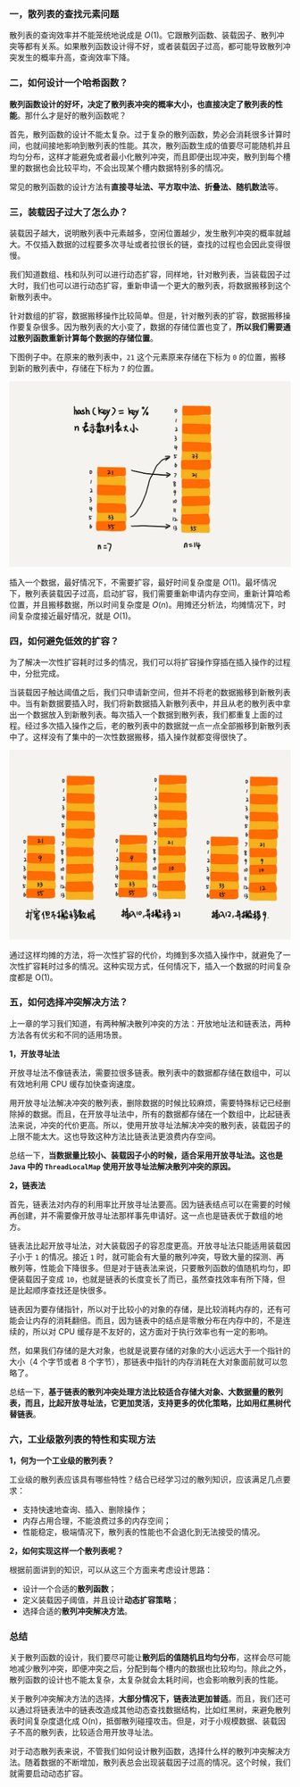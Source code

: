 ### 一，散列表的查找元素问题

散列表的查询效率并不能笼统地说成是 $O(1)$。它跟散列函数、装载因子、散列冲突等都有关系。如果散列函数设计得不好，或者装载因子过高，都可能导致散列冲突发生的概率升高，查询效率下降。

### 二，如何设计一个哈希函数？

**散列函数设计的好坏，决定了散列表冲突的概率大小，也直接决定了散列表的性能**。那什么才是好的散列函数呢？

首先，散列函数的设计不能太复杂。过于复杂的散列函数，势必会消耗很多计算时间，也就间接地影响到散列表的性能。其次，散列函数生成的值要尽可能随机并且均匀分布，这样才能避免或者最小化散列冲突，而且即便出现冲突，散列到每个槽里的数据也会比较平均，不会出现某个槽内数据特别多的情况。

常见的散列函数的设计方法有**直接寻址法、平方取中法、折叠法、随机数法**等。

### 三，装载因子过大了怎么办？

装载因子越大，说明散列表中元素越多，空闲位置越少，发生散列冲突的概率就越大。不仅插入数据的过程要多次寻址或者拉很长的链，查找的过程也会因此变得很慢。

我们知道数组、栈和队列可以进行动态扩容，同样地，针对散列表，当装载因子过大时，我们也可以进行动态扩容，重新申请一个更大的散列表，将数据搬移到这个新散列表中。

针对数组的扩容，数据搬移操作比较简单。但是，针对散列表的扩容，数据搬移操作要复杂很多。因为散列表的大小变了，数据的存储位置也变了，**所以我们需要通过散列函数重新计算每个数据的存储位置**。

下图例子中。在原来的散列表中，`21` 这个元素原来存储在下标为 `0` 的位置，搬移到新的散列表中，存储在下标为 `7` 的位置。

![哈希表的动态扩容](../images/哈希表的动态扩容.png)

插入一个数据，最好情况下，不需要扩容，最好时间复杂度是 $O(1)$。最坏情况下，散列表装载因子过高，启动扩容，我们需要重新申请内存空间，重新计算哈希位置，并且搬移数据，所以时间复杂度是 $O(n)$。用摊还分析法，均摊情况下，时间复杂度接近最好情况，就是 $O(1)$。

### 四，如何避免低效的扩容？

为了解决一次性扩容耗时过多的情况，我们可以将扩容操作穿插在插入操作的过程中，分批完成。

当装载因子触达阈值之后，我们只申请新空间，但并不将老的数据搬移到新散列表中。当有新数据要插入时，我们将新数据插入新散列表中，并且从老的散列表中拿出一个数据放入到新散列表。每次插入一个数据到散列表，我们都重复上面的过程。经过多次插入操作之后，老的散列表中的数据就一点一点全部搬移到新散列表中了。这样没有了集中的一次性数据搬移，插入操作就都变得很快了。

![均摊插入](../images/均摊插入.png)

通过这样均摊的方法，将一次性扩容的代价，均摊到多次插入操作中，就避免了一次性扩容耗时过多的情况。这种实现方式，任何情况下，插入一个数据的时间复杂度都是 O(1)。

### 五，如何选择冲突解决方法？

上一章的学习我们知道，有两种解决散列冲突的方法：开放地址法和链表法，两种方法各有优劣和不同的适用场景。

**1，开放寻址法**

开放寻址法不像链表法，需要拉很多链表。散列表中的数据都存储在数组中，可以有效地利用 CPU 缓存加快查询速度。

用开放寻址法解决冲突的散列表，删除数据的时候比较麻烦，需要特殊标记已经删除掉的数据。而且，在开放寻址法中，所有的数据都存储在一个数组中，比起链表法来说，冲突的代价更高。所以，使用开放寻址法解决冲突的散列表，装载因子的上限不能太大。这也导致这种方法比链表法更浪费内存空间。

总结一下，**当数据量比较小、装载因子小的时候，适合采用开放寻址法。这也是 `Java` 中的 `ThreadLocalMap` 使用开放寻址法解决散列冲突的原因。**

**2，链表法**

首先，链表法对内存的利用率比开放寻址法要高。因为链表结点可以在需要的时候再创建，并不需要像开放寻址法那样事先申请好。这一点也是链表优于数组的地方。

链表法比起开放寻址法，对大装载因子的容忍度更高。开放寻址法只能适用装载因子小于 `1` 的情况。接近 `1` 时，就可能会有大量的散列冲突，导致大量的探测、再散列等，性能会下降很多。但是对于链表法来说，只要散列函数的值随机均匀，即便装载因子变成 `10`，也就是链表的长度变长了而已，虽然查找效率有所下降，但是比起顺序查找还是快很多。

链表因为要存储指针，所以对于比较小的对象的存储，是比较消耗内存的，还有可能会让内存的消耗翻倍。而且，因为链表中的结点是零散分布在内存中的，不是连续的，所以对 CPU 缓存是不友好的，这方面对于执行效率也有一定的影响。

然，如果我们存储的是大对象，也就是说要存储的对象的大小远远大于一个指针的大小（4 个字节或者 8 个字节），那链表中指针的内存消耗在大对象面前就可以忽略了。

总结一下，**基于链表的散列冲突处理方法比较适合存储大对象、大数据量的散列表，而且，比起开放寻址法，它更加灵活，支持更多的优化策略，比如用红黑树代替链表**。

### 六，工业级散列表的特性和实现方法

**1，何为一个工业级的散列表？**

工业级的散列表应该具有哪些特性？结合已经学习过的散列知识，应该满足几点要求：

+ 支持快速地查询、插入、删除操作；
+ 内存占用合理，不能浪费过多的内存空间；
+ 性能稳定，极端情况下，散列表的性能也不会退化到无法接受的情况。

**2，如何实现这样一个散列表呢？**

根据前面讲到的知识，可以从这三个方面来考虑设计思路：

+ 设计一个合适的**散列函数**；
+ 定义装载因子阈值，并且设计**动态扩容策略**；
+ 选择合适的**散列冲突解决方法**。

### 总结

关于散列函数的设计，我们要尽可能让**散列后的值随机且均匀分布**，这样会尽可能地减少散列冲突，即便冲突之后，分配到每个槽内的数据也比较均匀。除此之外，散列函数的设计也不能太复杂，太复杂就会太耗时间，也会影响散列表的性能。

关于散列冲突解决方法的选择，**大部分情况下，链表法更加普适**。而且，我们还可以通过将链表法中的链表改造成其他动态查找数据结构，比如红黑树，来避免散列表时间复杂度退化成 O(n)，抵御散列碰撞攻击。但是，对于小规模数据、装载因子不高的散列表，比较适合用开放寻址法。

对于动态散列表来说，不管我们如何设计散列函数，选择什么样的散列冲突解决方法。随着数据的不断增加，散列表总会出现装载因子过高的情况。这个时候，我们就需要启动动态扩容。

